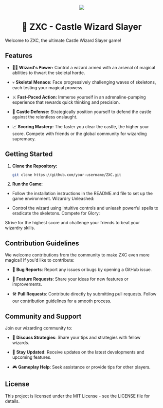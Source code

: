 
<p align="center">
  <img src="https://github.com/SoloScriptSage/ZXC/assets/145594568/399af4e3-0ffd-448d-8faa-3d88ec0f2cf9">
</p>

# <div align="center">🔮 ZXC - Castle Wizard Slayer</div>

Welcome to ZXC, the ultimate Castle Wizard Slayer game!

## Features

- 🧙‍♂️ **Wizard's Power:** Control a wizard armed with an arsenal of magical abilities to thwart the skeletal horde.
  
- 💀 **Skeletal Menace:** Face progressively challenging waves of skeletons, each testing your magical prowess.
  
- ⚔️ **Fast-Paced Action:** Immerse yourself in an adrenaline-pumping experience that rewards quick thinking and precision.
  
- 🏰 **Castle Defense:** Strategically position yourself to defend the castle against the relentless onslaught.
  
- 📈 **Scoring Mastery:** The faster you clear the castle, the higher your score. Compete with friends or the global community for wizarding supremacy.

## Getting Started

1. **Clone the Repository:**
   ```bash
   git clone https://github.com/your-username/ZXC.git
   ```
2. **Run the Game:**

  - Follow the installation instructions in the README.md file to set up the game environment.
Wizardry Unleashed:

  - Control the wizard using intuitive controls and unleash powerful spells to eradicate the skeletons.
Compete for Glory:

Strive for the highest score and challenge your friends to beat your wizardry skills.

## Contribution Guidelines

We welcome contributions from the community to make ZXC even more magical! If you'd like to contribute:

- 🐛 **Bug Reports**: Report any issues or bugs by opening a GitHub issue.

- 🚀 **Feature Requests**: Share your ideas for new features or improvements.

- 🛠️ **Pull Requests**: Contribute directly by submitting pull requests. Follow our contribution guidelines for a smooth process.

## Community and Support
Join our wizarding community to:

- 🤝 **Discuss Strategies**: Share your tips and strategies with fellow wizards.

- 📢 **Stay Updated**: Receive updates on the latest developments and upcoming features.

- 🎮 **Gameplay Help**: Seek assistance or provide tips for other players.

## License
This project is licensed under the MIT License - see the LICENSE file for details.

